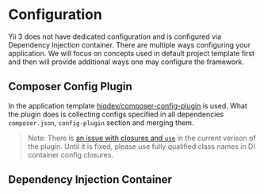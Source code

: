 # Configuration

Yii 3 does not have dedicated configuration and is configured via Dependency Injection container. There are multiple
ways configuring your application. We will focus on concepts used in default project template first and then will
provide additional ways one may configure the framework.

## Composer Config Plugin

In the application template [hiqdev/composer-config-plugin](https://github.com/hiqdev/composer-config-plugin) is used.
What the plugin does is collecting configs specified in all dependencies `composer.json`, `config-plugin` section and
merging them.

> Note: There is [an issue with closures and `use`](https://github.com/hiqdev/composer-config-plugin/issues/31) in
> the current verison of the plugin. Until it is fixed, please use fully qualified class names in DI container config
> closures. 

## Dependency Injection Container


